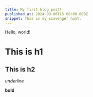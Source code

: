 ```yaml
---
title: My first blog post!
published_at: 2024-03-06T15:00:00.000Z
snippet: This is my scavenger hunt.
---
```


Hello, world!

# This is h1

## This is h2

_underline_

**bold**
